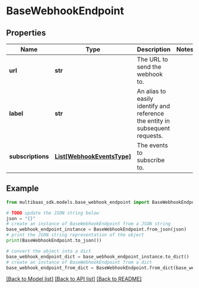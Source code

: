 # BaseWebhookEndpoint


## Properties

Name | Type | Description | Notes
------------ | ------------- | ------------- | -------------
**url** | **str** | The URL to send the webhook to. | 
**label** | **str** | An alias to easily identify and reference the entity in subsequent requests. | 
**subscriptions** | [**List[WebhookEventsType]**](WebhookEventsType.md) | The events to subscribe to. | 

## Example

```python
from multibaas_sdk.models.base_webhook_endpoint import BaseWebhookEndpoint

# TODO update the JSON string below
json = "{}"
# create an instance of BaseWebhookEndpoint from a JSON string
base_webhook_endpoint_instance = BaseWebhookEndpoint.from_json(json)
# print the JSON string representation of the object
print(BaseWebhookEndpoint.to_json())

# convert the object into a dict
base_webhook_endpoint_dict = base_webhook_endpoint_instance.to_dict()
# create an instance of BaseWebhookEndpoint from a dict
base_webhook_endpoint_from_dict = BaseWebhookEndpoint.from_dict(base_webhook_endpoint_dict)
```
[[Back to Model list]](../README.md#documentation-for-models) [[Back to API list]](../README.md#documentation-for-api-endpoints) [[Back to README]](../README.md)


